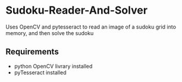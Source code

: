 # Sudoku-Reader-And-Solver
Uses OpenCV and pytesseract to read an image of a sudoku grid into memory, and then solve the sudoku

## Requirements
* python OpenCV livrary installed
* pyTesseract installed
